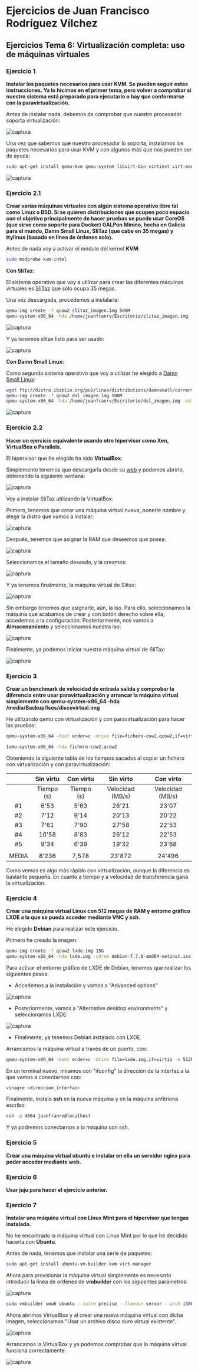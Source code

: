 
Ejercicios de Juan Francisco Rodríguez Vílchez
================================================

## Ejercicios Tema 6: Virtualización completa: uso de máquinas virtuales ##

### Ejercicio 1 ###

**Instalar los paquetes necesarios para usar KVM. Se pueden seguir estas instrucciones. Ya lo hicimos en el primer tema, pero volver a comprobar si nuestro sistema está preparado para ejecutarlo o hay que conformarse con la paravirtualización.**

Antes de instalar nada, debemos de comprobar que nuestro procesador soporta virtualización:

![captura](http://i.imgur.com/u7qHKTE.png)

Una vez que sabemos que nuestro procesador lo soporta, instalamos los paquetes necesarios para usar KVM y con algunos más que nos pueden ser de ayuda:

```sh
sudo apt-get install qemu-kvm qemu-system libvirt-bin virtinst virt-manager
```
![captura](http://i.imgur.com/BJ26W3S.png)

### Ejercicio 2.1 ###

**Crear varias máquinas virtuales con algún sistema operativo libre tal como Linux o BSD. Si se quieren distribuciones que ocupen poco espacio con el objetivo principalmente de hacer pruebas se puede usar CoreOS (que sirve como soporte para Docker) GALPon Minino, hecha en Galicia para el mundo, Damn Small Linux, SliTaz (que cabe en 35 megas) y ttylinux (basado en línea de órdenes solo).**

Antes de nada voy a activar el módulo del kernel **KVM**:

```sh
sudo modprobe kvm-intel
```
**Con SliTaz:**

El sistema operativo que voy a utilizar para crear las diferentes máquinas virtuales es [SliTaz](http://www.slitaz.org/es/get/#stable) que sólo ocupa 35 megas.

Una vez descargada, procedemos a instalarla:

```sh
qemu-img create -f qcow2 slitaz_imagen.img 500M
qemu-system-x86_64 -hda /home/juanfranrv/Escritorio/slitaz_imagen.img -cdrom /home/juanfranrv/Escritorio/slitaz-4.0.iso
```
![captura](http://i.imgur.com/N5pKowl.png)

Y ya tenemos slitax listo para ser usado:

![captura](http://i.imgur.com/mgnIp5j.png)

**Con Damn Small Linux:**

Como segundo sistema operativo que voy a utilizar he elegido a [Damn Small Linux](http://www.damnsmalllinux.org/download.html):

```sh
wget ftp://distro.ibiblio.org/pub/linux/distributions/damnsmall/current/dsl-4.4.10.iso
qemu-img create -f qcow2 dsl_imagen.img 500M
qemu-system-x86_64 -hda /home/juanfranrv/Escritorio/dsl_imagen.img -cdrom /home/juanfranrv/Escritorio/dsl-4.4.10.iso
```
![captura](http://i.imgur.com/hFnIK2S.png)

### Ejercicio 2.2 ###

**Hacer un ejercicio equivalente usando otro hipervisor como Xen, VirtualBox o Parallels.**

El hipervisor que he elegido ha sido **VirtualBox**:

Simplemente tenemos que descargarla desde su [web](https://www.virtualbox.org/) y podemos abrirlo, obteniendo la siguiente ventana:

![captura](http://i.imgur.com/85Zkw6P.png)

Voy a instalar SliTaz utilizando la VirtualBox:

Primero, tenemos que crear una máquina virtual nueva, ponerle nombre y elegir la distro que vamos a instalar:

![captura](http://i.imgur.com/1MMhHKC.png)

Después, tenemos que asignar la RAM que deseemos que posea:

![captura](http://i.imgur.com/in2Em1K.png)

Seleccionamos el tamaño deseado, y la creamos:

![captura](http://i.imgur.com/EqcCzFZ.png)

Y ya tenemos finalmente, la máquina virtual de Slitax:

![captura](http://i.imgur.com/7vsoWmG.png)

Sin embargo tenemos que asignarle, aún, la iso. Para ello, seleccionamos la máquina que acabamos de crear y con botón derecho sobre ella, accedemos a la configuración. Posteriormente, nos vamos a **Almacenamiento** y seleccionamos nuestra iso:

![captura](http://i.imgur.com/3zZox8C.png)

Finalmente, ya podemos iniciar nuestra máquina virtual de SliTax:

![captura](http://i.imgur.com/wtFx3Jb.png)


### Ejercicio 3 ###

**Crear un benchmark de velocidad de entrada salida y comprobar la diferencia entre usar paravirtualización y arrancar la máquina virtual simplemente con qemu-system-x86_64 -hda /media/Backup/Isos/discovirtual.img**

He utilizando qemu con virtualización y con paravirtualización para hacer las pruebas:

```sh
qemu-system-x86_64 -boot order=c -drive file=fichero-cow2.qcow2,if=virtio

1emu-system-x86_64 -hda fichero-cow2.qcow2
```
Obteniendo la siguiente tabla de los tiempos sacados al copiar un fichero con virtualización y con paravirtualización: 


|          | Sin virtu    | Con virtu    |   Sin virto      |   Con virto      |
|:--------:|:------------:|:------------:|:----------------:|:----------------:|
|          |  Tiempo (s)  |  Tiempo (s)  | Velocidad (MB/s) | Velocidad (MB/s) |
|    #1    |     6'53     |     5'63     |       26'21      |       23'07      |
|    #2    |     7'12     |     9'14     |       20'13      |       20'22      |
|    #3    |     7'61     |     7'90     |       27'58      |       22'53      |
|    #4    |     10'58    |     8'83     |       26'12      |       22'53      |
|    #5    |     9'34     |     6'39     |       19'32      |       23'68      |
|          |              |              |                  |                  |
|  MEDIA   |     8'236    |     7,578    |      23'872      |      24'496      |


Como vemos es algo más rápido con virtualización, aunque la diferencia es bastante pequeña. En cuanto a tiempo y a velocidad de transferencia gana la virtualización.

### Ejercicio 4 ###

**Crear una máquina virtual Linux con 512 megas de RAM y entorno gráfico LXDE a la que se pueda acceder mediante VNC y ssh.**

He elegido **Debian** para realizar este ejercicio.

Primero he creado la imagen:

```sh
qemu-img create -f qcow2 lxde.img 15G
qemu-system-x86_64 -hda lxde.img -cdrom debian-7.7.0-amd64-netinst.iso -m 512M
```

Para activar el entorno gráfico de LXDE de Debian, tenemos que realizar los siguientes pasos:

* Accedemos a la instalación y vamos a "Advanced options"

![captura](http://i.imgur.com/o8XWwtv.png)

* Posteriormente, vamos a "Alternative desktop environments" y seleccionamos LXDE:

![captura](http://i.imgur.com/n3CP4bs.png)

* Finalmente, ya tenemos Debian instalado con LXDE.

Arrancamos la máquina virtual a través de un puerto, con:
```sh
qemu-system-x86_64 -boot order=c -drive file=lxde.img,if=virtio -m 512M -name debian -redir tcp:4664::22
```
En un terminal nuevo, miramos con "ifconfig" la dirección de la interfaz a la que vamos a conectarnos con:

```sh
vinagre <direccion_interfaz>
```
Finalmente, instalo **ssh** en la nueva máquina y en la máquina anfitriona escribo:

```sh
ssh -p 4664 juanfranrv@localhost
```
Y ya podremos conectarnos a la máquina con ssh.

### Ejercicio 5 ###

**Crear una máquina virtual ubuntu e instalar en ella un servidor nginx para poder acceder mediante web.**

### Ejercicio 6 ###

**Usar juju para hacer el ejercicio anterior.**

### Ejercicio 7 ###

**Instalar una máquina virtual con Linux Mint para el hipervisor que tengas instalado.**

No he encontrado la máquina virtual con Linux Mint por lo que he decidido hacerla con **Ubuntu**.

Antes de nada, tenemos que instalar una serie de paquetes:

```sh
sudo apt-get install ubuntu-vm-builder kvm virt-manager
```
Ahora para provisionar la máquina virtual simplemente es necesario introducir la línea de ordenes de **vmbuilder** con los siguientes parámetros:

![captura](http://i.imgur.com/bs8iNDS.png)

```sh
sudo vmbuilder vmw6 ubuntu --suite precise --flavour server --arch i386 -o --dest /home/juanfranrv/Escritorio/ejerUbuntu --hostname ejerUbuntu --domain eerUbuntu
```
Ahora abrimos VirtualBox y al crear una nueva máquina virtual con dicha imagen, seleccionamos "Usar un archivo disco duro virtual existente". 

![captura](http://i.imgur.com/Vgxrgz9.png)

Arrancamos la VirtualBox y ya podemos comprobar que la máquina virtual funciona correctamente:

![captura](http://i.imgur.com/4oPaIVG.png)
